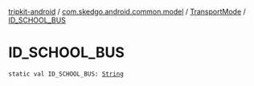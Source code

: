 [tripkit-android](../../index.md) / [com.skedgo.android.common.model](../index.md) / [TransportMode](index.md) / [ID_SCHOOL_BUS](./-i-d_-s-c-h-o-o-l_-b-u-s.md)

# ID_SCHOOL_BUS

`static val ID_SCHOOL_BUS: `[`String`](https://kotlinlang.org/api/latest/jvm/stdlib/kotlin/-string/index.html)